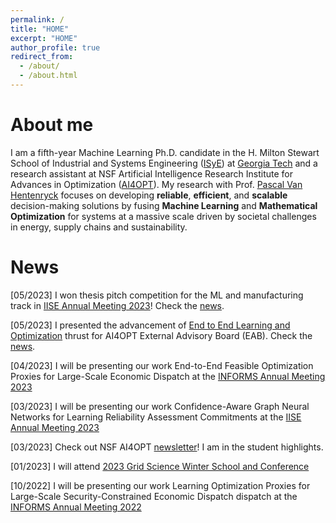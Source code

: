 ```yaml
---
permalink: /
title: "HOME"
excerpt: "HOME"
author_profile: true
redirect_from: 
  - /about/
  - /about.html
---
```



**About me**
======
I am a fifth-year Machine Learning Ph.D. candidate in the H. Milton Stewart School of Industrial and Systems Engineering ([ISyE](https://www.isye.gatech.edu/)) at [Georgia Tech](https://www.gatech.edu/) and a research assistant at NSF Artificial Intelligence Research Institute for Advances in Optimization ([AI4OPT](https://www.ai4opt.org/)). My research with Prof. [Pascal Van Hentenryck](https://sites.gatech.edu/pascal-van-hentenryck/) focuses on developing **reliable**, **efficient**, and **scalable** decision-making solutions by fusing **Machine Learning** and **Mathematical Optimization** for systems at a massive scale driven by societal challenges in energy, supply chains and sustainability.

**News**
======
[05/2023] I won thesis pitch competition for the ML and manufacturing track in [IISE Annual Meeting 2023](https://www.iise.org/Annual/)! Check the [news](https://www.ai4opt.org/news-events/wenbo-chen-wins-thesis-pitch-competition-ml-and-manufacturing).

[05/2023] I presented the advancement of [End to End Learning and Optimization](https://www.ai4opt.org/end-end-learning-and-optimization) thrust for AI4OPT External Advisory Board (EAB). Check the [news](https://www.ai4opt.org/news-events/ai4opt-holds-meeting-eab-discuss-latest-research-developments).

[04/2023] I will be presenting our work End-to-End Feasible Optimization Proxies for Large-Scale Economic Dispatch at the [INFORMS Annual Meeting 2023](https://meetings.informs.org/wordpress/phoenix2023/)

[03/2023] I will be presenting our work Confidence-Aware Graph Neural Networks for Learning Reliability Assessment Commitments at the [IISE Annual Meeting 2023](https://www.iise.org/Annual/)

[03/2023] Check out NSF AI4OPT [newsletter](https://www.ai4opt.org/sites/default/files/newsletter/march-2023.pdf)! I am in the student highlights.

[01/2023] I will attend [2023 Grid Science Winter School and Conference](https://web.cvent.com/event/e157468f-6e59-4b53-8a23-3874fe4ed31e/summary)

[10/2022] I will be presenting our work Learning Optimization Proxies for Large-Scale Security-Constrained Economic Dispatch dispatch at the [INFORMS Annual Meeting 2022](https://meetings.informs.org/wordpress/indianapolis2022/)

<script type='text/javascript' id='clustrmaps' src='//cdn.clustrmaps.com/map_v2.js?cl=ffffff&w=450&t=tt&d=egpxRs9v7VzCUiiWU5X_DY0KyHy0rYIzCgDf9wHE8e8'></script>